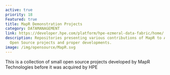 ```yaml
---
active: true
priority: 18
Featured: true
title: MapR Demonstration Projects
category: DATAMANAGEMENT
link: https://developer.hpe.com/platform/hpe-ezmeral-data-fabric/home/
description: Repositories presenting various contributions of MapR to Apache
  Open Source projects and proper developments.
image: /img/opensource/MapR.svg
---
```

This is a collection of small open source projects developed by MapR Technologies before it was acquired by HPE